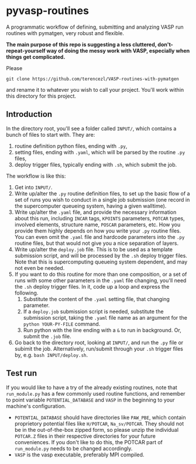 pyvasp-routines
===========================

A programmatic workflow of defining, submitting and analyzing VASP run routines with pymatgen, very robust and flexible.

**The main purpose of this repo is suggesting a less cluttered, don't-repeat-yourself way of doing the messy work with VASP, especially when things get complicated.**

Please

    git clone https://github.com/terencezl/VASP-routines-with-pymatgen

and rename it to whatever you wish to call your project. You'll work within this directory for this project.

Introduction
------------

In the directory root, you'll see a folder called `INPUT/`, which contains a bunch of files to start with. They are:

1. routine definition python files, ending with `.py`,
2. setting files, ending with `.yaml`, which will be parsed by the routine `.py` files,
3. deploy trigger files, typically ending with `.sh`, which submit the job.

The workflow is like this:

1. Get into `INPUT/`.
2. Write up/alter the `.py` routine definition files, to set up the basic flow of a set of runs you wish to conduct in a single job submission (one record in the supercomputer queueing system, having a given walltime).
3. Write up/alter the `.yaml` file, and provide the necessary information about this run, including `INCAR` tags, `KPOINTS` parameters, `POTCAR` types, involved elements, structure name, `POSCAR` parameters, etc. How you provide them highly depends on how you write your `.py` routine files. You can even omit the `.yaml` file and hardcode parameters into the `.py` routine files, but that would not give you a nice separation of layers.
4. Write up/alter the `deploy.job` file. This is to be used as a template submission script, and will be processed by the `.sh` deploy trigger files. Note that this is supercomputing queueing system dependent, and may not even be needed.
5. If you want to do this routine for more than one composition, or a set of runs with some other parameters in the `.yaml` file changing, you'll need the `.sh` deploy trigger files. In it, code up a loop and express the following.
	1. Substitute the content of the `.yaml` setting file, that changing parameter.
	2. If a `deploy.job` submission script is needed, substitute the submission script, taking the `.yaml` file name as an argument for the `python YOUR-PY-FILE` command.
	3. Run python with the line ending with a `&` to run in background. Or, submit the `.job` file.
6. Go back to the directory root, looking at `INPUT/`, and run the `.py` file or subimit the job. Alternatively, run/submit through your `.sh` trigger files by, e.g. `bash INPUT/deploy.sh`.

Test run
--------

If you would like to have a try of the already existing routines, note that `run_module.py` has a few commonly used routine functions, and remember to point variable `POTENTIAL_DATABASE` and `VASP` in the beginning to your machine's configuration.

* `POTENTIAL_DATABASE` should have directories like `PAW_PBE`, which contain proprietory potential files like `H/POTCAR`, `Na_sv/POTCAR`. They should not be in the out-of-the-box zipped form, so please unzip the individual `POTCAR.Z` files in their respective directories for your future conveniences. If you don't like to do this, the POTCAR part of `run_module.py` needs to be changed accordingly.
* `VASP` is the vasp executable, preferably MPI compiled.
